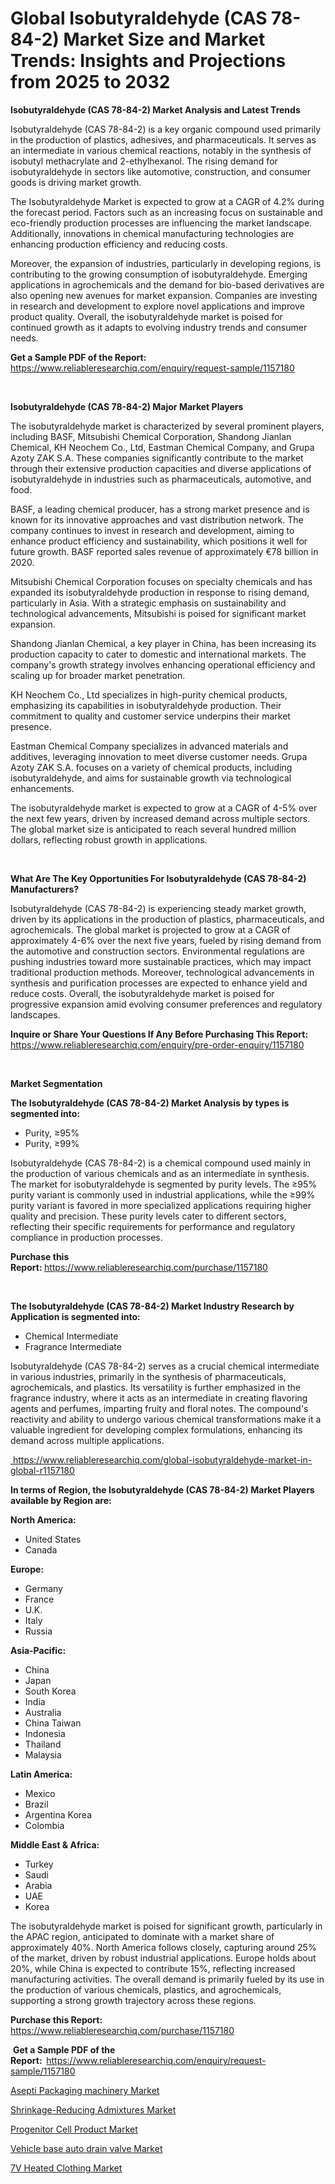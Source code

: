 <p><h1>Global Isobutyraldehyde (CAS 78-84-2) Market Size and Market Trends: Insights and Projections from 2025 to 2032</h1></p><p><strong>Isobutyraldehyde (CAS 78-84-2) Market Analysis and Latest Trends</strong></p>
<p><p>Isobutyraldehyde (CAS 78-84-2) is a key organic compound used primarily in the production of plastics, adhesives, and pharmaceuticals. It serves as an intermediate in various chemical reactions, notably in the synthesis of isobutyl methacrylate and 2-ethylhexanol. The rising demand for isobutyraldehyde in sectors like automotive, construction, and consumer goods is driving market growth.</p><p>The Isobutyraldehyde Market is expected to grow at a CAGR of 4.2% during the forecast period. Factors such as an increasing focus on sustainable and eco-friendly production processes are influencing the market landscape. Additionally, innovations in chemical manufacturing technologies are enhancing production efficiency and reducing costs.</p><p>Moreover, the expansion of industries, particularly in developing regions, is contributing to the growing consumption of isobutyraldehyde. Emerging applications in agrochemicals and the demand for bio-based derivatives are also opening new avenues for market expansion. Companies are investing in research and development to explore novel applications and improve product quality. Overall, the isobutyraldehyde market is poised for continued growth as it adapts to evolving industry trends and consumer needs.</p></p>
<p><strong>Get a Sample PDF of the Report:&nbsp;</strong> <a href="https://www.reliableresearchiq.com/enquiry/request-sample/1157180?utm_campaign=1170&utm_medium=2&utm_source=Github&utm_content=ia&utm_term=21032025&utm_id=isobutyraldehyde-cas-78-84-2">https://www.reliableresearchiq.com/enquiry/request-sample/1157180</a></p>
<p>&nbsp;</p>
<p><strong>Isobutyraldehyde (CAS 78-84-2) Major Market Players</strong></p>
<p><p>The isobutyraldehyde market is characterized by several prominent players, including BASF, Mitsubishi Chemical Corporation, Shandong Jianlan Chemical, KH Neochem Co., Ltd, Eastman Chemical Company, and Grupa Azoty ZAK S.A. These companies significantly contribute to the market through their extensive production capacities and diverse applications of isobutyraldehyde in industries such as pharmaceuticals, automotive, and food.</p><p>BASF, a leading chemical producer, has a strong market presence and is known for its innovative approaches and vast distribution network. The company continues to invest in research and development, aiming to enhance product efficiency and sustainability, which positions it well for future growth. BASF reported sales revenue of approximately €78 billion in 2020.</p><p>Mitsubishi Chemical Corporation focuses on specialty chemicals and has expanded its isobutyraldehyde production in response to rising demand, particularly in Asia. With a strategic emphasis on sustainability and technological advancements, Mitsubishi is poised for significant market expansion.</p><p>Shandong Jianlan Chemical, a key player in China, has been increasing its production capacity to cater to domestic and international markets. The company's growth strategy involves enhancing operational efficiency and scaling up for broader market penetration.</p><p>KH Neochem Co., Ltd specializes in high-purity chemical products, emphasizing its capabilities in isobutyraldehyde production. Their commitment to quality and customer service underpins their market presence.</p><p>Eastman Chemical Company specializes in advanced materials and additives, leveraging innovation to meet diverse customer needs. Grupa Azoty ZAK S.A. focuses on a variety of chemical products, including isobutyraldehyde, and aims for sustainable growth via technological enhancements.</p><p>The isobutyraldehyde market is expected to grow at a CAGR of 4-5% over the next few years, driven by increased demand across multiple sectors. The global market size is anticipated to reach several hundred million dollars, reflecting robust growth in applications.</p></p>
<p>&nbsp;</p>
<p><strong>What Are The Key Opportunities For Isobutyraldehyde (CAS 78-84-2) Manufacturers?</strong></p>
<p><p>Isobutyraldehyde (CAS 78-84-2) is experiencing steady market growth, driven by its applications in the production of plastics, pharmaceuticals, and agrochemicals. The global market is projected to grow at a CAGR of approximately 4-6% over the next five years, fueled by rising demand from the automotive and construction sectors. Environmental regulations are pushing industries toward more sustainable practices, which may impact traditional production methods. Moreover, technological advancements in synthesis and purification processes are expected to enhance yield and reduce costs. Overall, the isobutyraldehyde market is poised for progressive expansion amid evolving consumer preferences and regulatory landscapes.</p></p>
<p><strong>Inquire or Share Your Questions If Any Before Purchasing This Report:</strong> <a href="https://www.reliableresearchiq.com/enquiry/pre-order-enquiry/1157180?utm_campaign=1170&utm_medium=2&utm_source=Github&utm_content=ia&utm_term=21032025&utm_id=isobutyraldehyde-cas-78-84-2">https://www.reliableresearchiq.com/enquiry/pre-order-enquiry/1157180</a></p>
<p>&nbsp;</p>
<p><strong>Market Segmentation</strong></p>
<p><strong>The Isobutyraldehyde (CAS 78-84-2) Market Analysis by types is segmented into:</strong></p>
<p><ul><li>Purity, ≥95%</li><li>Purity, ≥99%</li></ul></p>
<p><p>Isobutyraldehyde (CAS 78-84-2) is a chemical compound used mainly in the production of various chemicals and as an intermediate in synthesis. The market for isobutyraldehyde is segmented by purity levels. The ≥95% purity variant is commonly used in industrial applications, while the ≥99% purity variant is favored in more specialized applications requiring higher quality and precision. These purity levels cater to different sectors, reflecting their specific requirements for performance and regulatory compliance in production processes.</p></p>
<p><strong>Purchase this Report:&nbsp;</strong><a href="https://www.reliableresearchiq.com/purchase/1157180?utm_campaign=1170&utm_medium=2&utm_source=Github&utm_content=ia&utm_term=21032025&utm_id=isobutyraldehyde-cas-78-84-2">https://www.reliableresearchiq.com/purchase/1157180</a></p>
<p>&nbsp;</p>
<p><strong>The Isobutyraldehyde (CAS 78-84-2) Market Industry Research by Application is segmented into:</strong></p>
<p><ul><li>Chemical Intermediate</li><li>Fragrance Intermediate</li></ul></p>
<p><p>Isobutyraldehyde (CAS 78-84-2) serves as a crucial chemical intermediate in various industries, primarily in the synthesis of pharmaceuticals, agrochemicals, and plastics. Its versatility is further emphasized in the fragrance industry, where it acts as an intermediate in creating flavoring agents and perfumes, imparting fruity and floral notes. The compound's reactivity and ability to undergo various chemical transformations make it a valuable ingredient for developing complex formulations, enhancing its demand across multiple applications.</p></p>
<p><a href="https://www.reliableresearchiq.com/global-isobutyraldehyde-market-in-global-r1157180?utm_campaign=1170&utm_medium=2&utm_source=Github&utm_content=ia&utm_term=21032025&utm_id=isobutyraldehyde-cas-78-84-2">&nbsp;https://www.reliableresearchiq.com/global-isobutyraldehyde-market-in-global-r1157180</a></p>
<p><strong>In terms of Region, the Isobutyraldehyde (CAS 78-84-2) Market Players available by Region are:</strong></p>
<p>
    <p> <strong> North America: </strong>
        <ul>
            <li>United States</li>
            <li>Canada</li>
        </ul>
        </p> 
    <p> <strong> Europe: </strong>
        <ul>
            <li>Germany</li>
            <li>France</li>
            <li>U.K.</li>
            <li>Italy</li>
            <li>Russia</li>
        </ul>
        </p> 
    <p> <strong> Asia-Pacific: </strong>
        <ul>
            <li>China</li>
            <li>Japan</li>
            <li>South Korea</li>
            <li>India</li>
            <li>Australia</li>
            <li>China Taiwan</li>
            <li>Indonesia</li>
            <li>Thailand</li>
            <li>Malaysia</li>
        </ul>
        </p> 
    <p> <strong> Latin America: </strong>
        <ul>
            <li>Mexico</li>
            <li>Brazil</li>
            <li>Argentina Korea</li>
            <li>Colombia</li>
        </ul>
        </p> 
    <p> <strong> Middle East & Africa: </strong>
        <ul>
            <li>Turkey</li>
            <li>Saudi</li>
            <li>Arabia</li>
            <li>UAE</li>
            <li>Korea</li>
        </ul>
    </p>
    </p>
<p><p>The isobutyraldehyde market is poised for significant growth, particularly in the APAC region, anticipated to dominate with a market share of approximately 40%. North America follows closely, capturing around 25% of the market, driven by robust industrial applications. Europe holds about 20%, while China is expected to contribute 15%, reflecting increased manufacturing activities. The overall demand is primarily fueled by its use in the production of various chemicals, plastics, and agrochemicals, supporting a strong growth trajectory across these regions.</p></p>
<p><strong>Purchase this Report: </strong><a href="https://www.reliableresearchiq.com/purchase/1157180?utm_campaign=1170&utm_medium=2&utm_source=Github&utm_content=ia&utm_term=21032025&utm_id=isobutyraldehyde-cas-78-84-2">https://www.reliableresearchiq.com/purchase/1157180</a></p>
<p>&nbsp;<strong>Get a Sample PDF of the Report:&nbsp;&nbsp;</strong><a href="https://www.reliableresearchiq.com/enquiry/request-sample/1157180?utm_campaign=1170&utm_medium=2&utm_source=Github&utm_content=ia&utm_term=21032025&utm_id=isobutyraldehyde-cas-78-84-2">https://www.reliableresearchiq.com/enquiry/request-sample/1157180</a></p>
<p><strong></strong></p>
<p><p><a href="https://github.com/elhibacajka/Market-Research-Report-List-1/blob/main/asepti-packaging-machinery-market.md?utm_campaign=1170&utm_medium=2&utm_source=Github&utm_content=ia&utm_term=21032025&utm_id=isobutyraldehyde-cas-78-84-2">Asepti Packaging machinery Market</a></p><p><a href="https://github.com/jolashta/Market-Research-Report-List-1/blob/main/shrinkage-reducing-admixtures-market.md?utm_campaign=1170&utm_medium=2&utm_source=Github&utm_content=ia&utm_term=21032025&utm_id=isobutyraldehyde-cas-78-84-2">Shrinkage-Reducing Admixtures Market</a></p><p><a href="https://github.com/ienamoun/Market-Research-Report-List-1/blob/main/progenitor-cell-product-market.md?utm_campaign=1170&utm_medium=2&utm_source=Github&utm_content=ia&utm_term=21032025&utm_id=isobutyraldehyde-cas-78-84-2">Progenitor Cell Product Market</a></p><p><a href="https://github.com/laroybarrize/Market-Research-Report-List-1/blob/main/vehicle-base-auto-drain-valve-market.md?utm_campaign=1170&utm_medium=2&utm_source=Github&utm_content=ia&utm_term=21032025&utm_id=isobutyraldehyde-cas-78-84-2">Vehicle base auto drain valve Market</a></p><p><a href="https://github.com/lazregaartun/Market-Research-Report-List-1/blob/main/7v-heated-clothing-market.md?utm_campaign=1170&utm_medium=2&utm_source=Github&utm_content=ia&utm_term=21032025&utm_id=isobutyraldehyde-cas-78-84-2">7V Heated Clothing Market</a></p></p>